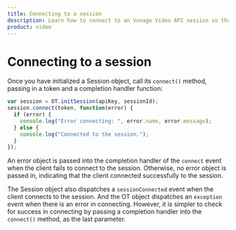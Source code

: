 ```yaml
--- 
title: Connecting to a session 
description: Learn how to connect to an Vonage Video API session so that participants can use audio, video, and messaging functionality in your web application.
product: video 
---
```


# Connecting to a session

Once you have initialized a Session object, call its `connect()` method, passing in a token and a completion handler function:

```js
var session = OT.initSession(apiKey, sessionId);
session.connect(token, function(error) {
  if (error) {
    console.log("Error connecting: ", error.name, error.message);
  } else {
    console.log("Connected to the session.");
  }
});
```

An error object is passed into the completion handler of the `connect` event when the client fails to connect to the session. Otherwise, no error object is passed in, indicating that the client connected successfully to the session.

The Session object also dispatches a `sessionConnected` event when the client connects to the session. And the OT object dispatches an `exception` event when there is an error in connecting. However, it is simpler to check for success in connecting by passing a completion handler into the `connect()` method, as the last parameter.
